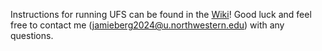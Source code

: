 Instructions for running UFS can be found in the [Wiki](https://github.com/NU-CCRG/UFS-instructions/wiki)! Good luck and feel free to contact me (jamieberg2024@u.northwestern.edu) with any questions.
